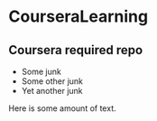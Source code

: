 # CourseraLearning
## Coursera required repo

* Some junk
* Some other junk
* Yet another junk

Here is some amount of text.
